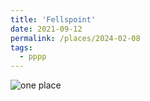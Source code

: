 ```yaml
---
title: 'Fellspoint'
date: 2021-09-12
permalink: /places/2024-02-08
tags:
  - pppp
---
```


![one place](https://glucklichrui.github.io/images/Fellpoint.jpeg)
